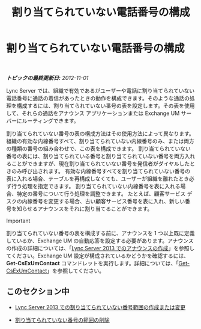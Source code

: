 ﻿---
title: 割り当てられていない電話番号の構成
TOCTitle: 割り当てられていない電話番号の構成
ms:assetid: a0650659-dce7-455f-8977-02454bbfa400
ms:mtpsurl: https://technet.microsoft.com/ja-jp/library/Gg182559(v=OCS.15)
ms:contentKeyID: 48273016
ms.date: 05/19/2016
mtps_version: v=OCS.15
ms.translationtype: HT
---

# 割り当てられていない電話番号の構成

 

_**トピックの最終更新日:** 2012-11-01_

Lync Server では、組織で有効であるがユーザーや電話に割り当てられていない電話番号に通話の着信があったときの動作を構成できます。そのような通話の処理を構成するには、割り当てられていない番号の表を設定します。その表を使用して、それらの通話をアナウンス アプリケーションまたは Exchange UM サーバーにルーティングできます。

割り当てられていない番号の表の構成方法はその使用方法によって異なります。 組織の有効な内線番号すべて、割り当てられていない内線番号のみ、または両方の種類の番号の組み合わせで、この表を構成できます。 割り当てられていない番号の表には、割り当てられている番号と割り当てられていない番号を両方入れることができますが、現在割り当てられていない番号を発信者がダイヤルしたときのみ呼び出されます。 有効な内線番号すべてを割り当てられていない番号の表に入れる場合、テーブルを再構成しなくても、ユーザーが組織を離れたとき必ず行う処理を指定できます。 割り当てられていない内線番号を表に入れる場合、特定の番号について行う処理を調整できます。 たとえば、顧客サービス デスクの内線番号を変更する場合、古い顧客サービス番号を表に入れ、新しい番号を知らせるアナウンスをそれに割り当てることができます。


> [!IMPORTANT]
> 割り当てられていない番号の表を構成する前に、アナウンスを 1 つ以上既に定義しているか、Exchange UM の自動応答を設定する必要があります。アナウンスの作成の詳細については、「<A href="lync-server-2013-create-an-announcement.md">Lync Server 2013 でのアナウンスの作成</A>」を参照してください。Exchange UM 設定が構成されているかどうかを確認するには、<STRONG>Get-CsExUmContact</STRONG> コマンドレットを実行します。詳細については、「<A href="get-csexumcontact.md">Get-CsExUmContact</A>」を参照してください。



## このセクション中

  - [Lync Server 2013 での割り当てられていない番号範囲の作成または変更](lync-server-2013-create-or-modify-an-unassigned-number-range.md)

  - [割り当てられていない番号の範囲の削除](lync-server-2013-delete-an-unassigned-number-range.md)

